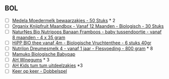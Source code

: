 ## BOL
- [ ] [Medela Moedermelk bewaarzakjes - 50 Stuks](https://www.bol.com/nl/p/medela-moedermelk-bewaarzakjes-50-stuks/9200000082376514/?bltgh=hoSb6m-STwa27j-glkhGcg.1_4.5.ProductTitle) * 2
- [ ] [Organix Knijpfruit Maandbox - Vanaf 12 Maanden - Biologisch - 30 Stuks](https://www.bol.com/nl/p/organix-knijpfruit-maandbox-vanaf-12-maanden-biologisch-30-stuks/9300000004681745/?bltgh=ph0Vh2GfXXC8Mj3sKldEyw.1_35.62.ProductTitle)
- [ ] [NaturNes Bio Nutripops Banaan Framboos - baby tussendoortje - vanaf 8 maanden - 4 x 35 gram](https://www.bol.com/nl/p/naturnes-bio-nutripops-banaan-framboos-baby-tussendoortje-vanaf-8-maanden-4-x-35-gram/9300000004807899/?bltgh=ph0Vh2GfXXC8Mj3sKldEyw.1_35.49.ProductTitle)
- [ ] [HiPP BIO thee vanaf 4m - Biologische Vruchtenthee - 6 stuks 40gr](https://www.bol.com/nl/p/hipp-bio-thee-vanaf-4m-biologische-vruchtenthee-6-stuks-40gr/9200000090017853/?bltgh=ph0Vh2GfXXC8Mj3sKldEyw.1_35.63.ProductTitle)
- [ ] [Nutrilon Dreumesmelk 4 - vanaf 1 jaar - Flesvoeding - 800 gram](https://www.bol.com/nl/p/nutrilon-dreumesmelk-4-vanaf-1-jaar-flesvoeding-800-gram/9200000011043103/?bltgh=v5lWssfzfWgrZA4RJJhAXA.1_4.19.ProductTitle) * 8
- [ ] [Mamuko Biologische Babypap](https://www.bol.com/nl/p/mamuko-biologische-babypap/9200000116792097/?bltgh=pJO2JYtZLN9kDkgu7HlLyQ.qn8Sd0LIn-J13Kl5NYpEkg_0_19.26.ProductTitle)
- [ ] [AH Winegums](https://www.ah.nl/producten/product/wi459142/ah-winegums) * 3
- [ ] [AH Kids tum tum uitdeelzakjes](https://www.ah.nl/producten/product/wi374835/ah-kids-tum-tum-uitdeelzakjes) *3
- [ ] [Keer op keer - Dobbelspel](https://www.bol.com/nl/p/keer-op-keer-dobbelspel/9200000064912532/?bltgh=v4QVsafZhBzs9LrIbD5KAg.1_31.32.ProductTitle)